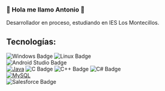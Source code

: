 ### 👋 Hola me llamo Antonio 👋
Desarrollador en proceso, estudiando en IES Los Montecillos.
## Tecnologías:
![Windows Badge](https://img.shields.io/badge/Windows-0078D4?logo=windows&logoColor=fff&style=for-the-badge)
![Linux Badge](https://img.shields.io/badge/Linux-FCC624?logo=linux&logoColor=000&style=for-the-badge)
</br>
![Android Studio Badge](https://img.shields.io/badge/Android%20Studio-3DDC84?logo=androidstudio&logoColor=fff&style=for-the-badge)
</br>
[![Java](https://img.shields.io/badge/Java-ED8B00?style=for-the-badge&logo=openjdk&logoColor=white)]()
![C Badge](https://img.shields.io/badge/C-A8B9CC?logo=c&logoColor=fff&style=for-the-badge)
![C++ Badge](https://img.shields.io/badge/C%2B%2B-00599C?logo=cplusplus&logoColor=fff&style=for-the-badge)
![C# Badge](https://img.shields.io/badge/C%23-512BD4?logo=csharp&logoColor=fff&style=for-the-badge)
</br>
[![MySQL](https://shields.io/badge/MySQL-lightgrey?logo=mysql&style=plastic&logoColor=white&labelColor=blue)]()
</br>
![Salesforce Badge](https://img.shields.io/badge/Salesforce-00A1E0?logo=salesforce&logoColor=fff&style=for-the-badge)
<!--
**Antoniio018/Antoniio018** is a ✨ _special_ ✨ repository because its `README.md` (this file) appears on your GitHub profile.
Here are some ideas to get you started:

- 🔭 I’m currently working on ...
- 🌱 I’m currently learning ...
- 👯 I’m looking to collaborate on ...
- 🤔 I’m looking for help with ...
- 💬 Ask me about ...
- 📫 How to reach me: ...
- 😄 Pronouns: ...
- ⚡ Fun fact: ...
-->
